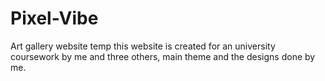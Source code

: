 # Pixel-Vibe
Art gallery website temp
this website is created for an university coursework by me and three others, main theme and the designs done by me.
